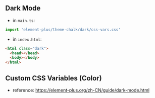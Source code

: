 ## Dark Mode

- in `main.ts`:

```typescript
import 'element-plus/theme-chalk/dark/css-vars.css'
```

- in `index.html`:

```html
<html class="dark">
  <head></head>
  <body></body>
</html>
```

## Custom CSS Variables (Color)

- reference: https://element-plus.org/zh-CN/guide/dark-mode.html
